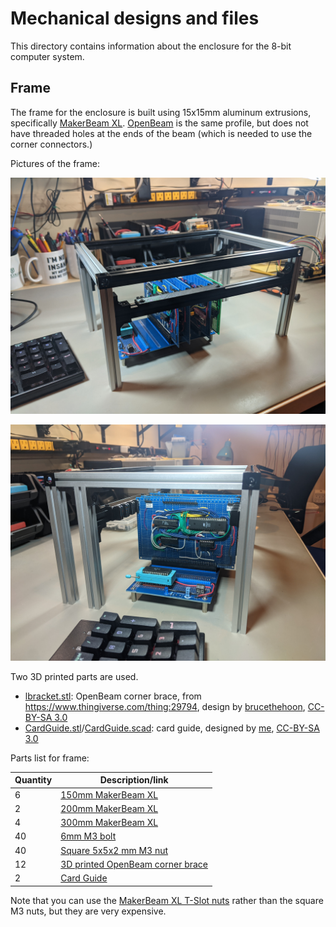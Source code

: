 # Mechanical designs and files

This directory contains information about the enclosure for the 8-bit computer
system.

## Frame

The frame for the enclosure is built using 15x15mm aluminum extrusions, specifically
[MakerBeam XL](https://www.makerbeam.com/makerbeamxl/).  [OpenBeam](https://www.makerbeam.com/openbeam/)
is the same profile, but does not have threaded holes at the ends of the beam (which is needed
to use the corner connectors.)

Pictures of the frame:

![enclosure frame](img/frame1.jpg)

![enclosure frame](img/frame2.jpg)

Two 3D printed parts are used.

* [lbracket.stl](lbracket.stl): OpenBeam corner brace, from <https://www.thingiverse.com/thing:29794>, design by [brucethehoon](https://www.thingiverse.com/brucethehoon), [CC-BY-SA 3.0](https://creativecommons.org/licenses/by-sa/3.0/)
* [CardGuide.stl](CardGuide.stl)/[CardGuide.scad](CardGuide.scad): card guide, designed by [me](https://github.com/daveho), [CC-BY-SA 3.0](https://creativecommons.org/licenses/by-sa/3.0/)

Parts list for frame:

Quantity | Description/link
-------- | ----------------
6        | [150mm MakerBeam XL](https://www.amazon.com/MakerBeam-XL-anodized-150x15x15mm-103150/dp/B06XJ4FV75)
2        | [200mm MakerBeam XL](https://www.amazon.com/MakerBeam-XL-Anodized-200x15x15mm-Pieces/dp/B06XHQH9WH)
4        | [300mm MakerBeam XL](https://www.amazon.com/MakerBeam-300mm-beam-black-anodised/dp/B00G2DNU4M)
40       | [6mm M3 bolt](https://www.amazon.com/gp/product/B07CMRQ3TB)
40       | [Square 5x5x2 mm M3 nut](https://www.amazon.com/gp/product/B089Q6C4CM)
12       | [3D printed OpenBeam corner brace](lbracket.stl)
2        | [Card Guide](CardGuide.stl)

Note that you can use the [MakerBeam XL T-Slot nuts](https://www.amazon.com/gp/product/B06XHQHD4H)
rather than the square M3 nuts, but they are very expensive.

<!--
3D printed parts:

* [Square\_Plate\_OpenBeam\_1515.STL](Square_Plate_OpenBeam_1515.STL): OpenBeam square plate 2x2, from <https://www.thingiverse.com/thing:63837>, design by [halley](https://www.thingiverse.com/halley), 
* [L\_Plate\_WO\_Gusset\_OpenBeam\_1515.STL](L_Plate_WO_Gusset_OpenBeam_1515.STL): OpenBeam L bracket, from <https://www.thingiverse.com/thing:1876296>, design by [evancli](https://www.thingiverse.com/evancli)
-->
